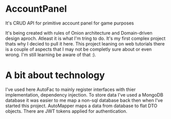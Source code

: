 # AccountPanel
It's CRUD API for primitive account panel for game purposes 

It's being created with rules of Onion architecture and Domain-driven design aproch. Atleast it is what I'm tring to do. It's my first complex project thats why I decied to pull it here. This project leaning on web tutorials there is a couple of aspects that I may not be completly sure about or even wrong. I'm still learning be aware of that :).

# A bit about technology
I've used here AutoFac to mainly register interfaces with thier implementation, dependency injection. To store data I've used a MongoDB database it was easier to me map a non-sql database back then when I've started this project. AutoMapper maps a data from database to flat DTO objects. There are JWT tokens applied for authentication.
